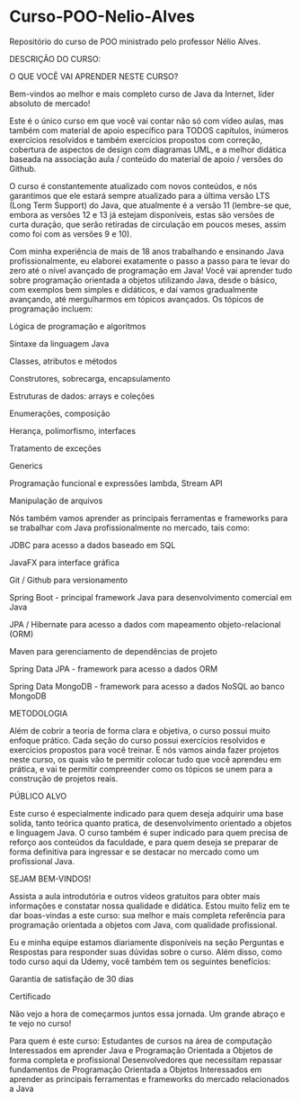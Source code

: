 # Curso-POO-Nelio-Alves
Repositório do curso de POO ministrado pelo professor Nélio Alves.

DESCRIÇÃO DO CURSO:

O QUE VOCÊ VAI APRENDER NESTE CURSO?

Bem-vindos ao melhor e mais completo curso de Java da Internet, líder absoluto de mercado!

Este é o único curso em que você vai contar não só com vídeo aulas, mas também com material de apoio específico para TODOS capítulos, inúmeros exercícios resolvidos e também exercícios propostos com correção, cobertura de aspectos de design com diagramas UML, e a melhor didática baseada na associação aula / conteúdo do material de apoio / versões do Github.

O curso é constantemente atualizado com novos conteúdos, e nós garantimos que ele estará sempre atualizado para a última versão LTS (Long Term Support) do Java, que atualmente é a versão 11 (lembre-se que, embora as versões 12 e 13 já estejam disponíveis, estas são versões de curta duração, que serão retiradas de circulação em poucos meses, assim como foi com as versões 9 e 10).

Com minha experiência de mais de 18 anos trabalhando e ensinando Java profissionalmente, eu elaborei exatamente o passo a passo para te levar do zero até o nível avançado de programação em Java! Você vai aprender tudo sobre programação orientada a objetos utilizando Java,  desde o básico, com exemplos bem simples e didáticos, e daí vamos gradualmente avançando, até mergulharmos em tópicos avançados. Os tópicos de programação incluem:

Lógica de programação e algoritmos

Sintaxe da linguagem Java

Classes, atributos e métodos

Construtores, sobrecarga, encapsulamento

Estruturas de dados: arrays e coleções

Enumerações, composição

Herança, polimorfismo, interfaces

Tratamento de exceções

Generics

Programação funcional e expressões lambda, Stream API

Manipulação de arquivos

Nós também vamos aprender as principais ferramentas e frameworks para se trabalhar com Java profissionalmente no mercado, tais como:

JDBC para acesso a dados baseado em SQL

JavaFX para interface gráfica

Git / Github para versionamento

Spring Boot - principal framework Java para desenvolvimento comercial em Java

JPA / Hibernate para acesso a dados com mapeamento objeto-relacional (ORM)

Maven para gerenciamento de dependências de projeto

Spring Data JPA - framework para acesso a dados ORM

Spring Data MongoDB - framework para acesso a dados NoSQL ao banco MongoDB

METODOLOGIA

Além de cobrir a teoria de forma clara e objetiva, o curso possui muito enfoque prático. Cada seção do curso possui exercícios resolvidos e exercícios propostos para você treinar. E nós vamos ainda fazer projetos neste curso, os quais vão te permitir colocar tudo que você aprendeu em prática, e vai te permitir compreender como os tópicos se unem para a construção de projetos reais.

PÚBLICO ALVO

Este curso é especialmente indicado para quem deseja adquirir uma base solida, tanto teórica quanto pratica, de desenvolvimento orientado a objetos e linguagem Java. O curso também é super indicado para quem precisa de reforço aos conteúdos da faculdade, e para quem deseja se preparar de forma definitiva para ingressar e se destacar no mercado como um profissional Java.

SEJAM BEM-VINDOS!

Assista a aula introdutória e outros vídeos gratuitos para obter mais informações e constatar nossa qualidade e didática. Estou muito feliz em te dar boas-vindas a este curso: sua melhor e mais completa referência para programação orientada a objetos com Java, com qualidade profissional.

Eu e minha equipe estamos diariamente disponíveis na seção Perguntas e Respostas para responder suas dúvidas sobre o curso. Além disso, como todo curso aqui da Udemy, você também tem os seguintes benefícios:

Garantia de satisfação de 30 dias

Certificado

Não vejo a hora de começarmos juntos essa jornada. Um grande abraço e te vejo no curso!

Para quem é este curso:
Estudantes de cursos na área de computação
Interessados em aprender Java e Programação Orientada a Objetos de forma completa e profissional
Desenvolvedores que necessitam repassar fundamentos de Programação Orientada a Objetos
Interessados em aprender as principais ferramentas e frameworks do mercado relacionados a Java

